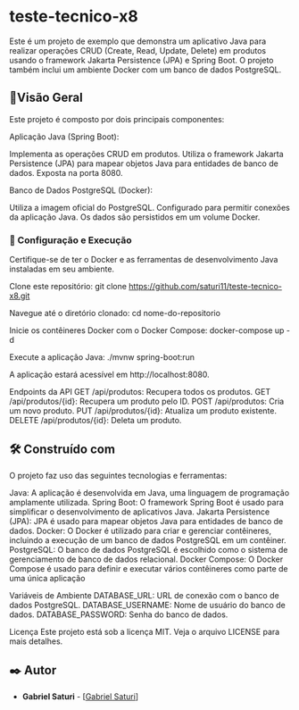 # teste-tecnico-x8
  Este é um projeto de exemplo que demonstra um aplicativo Java para realizar operações CRUD (Create, Read, Update, Delete) em produtos usando o framework Jakarta Persistence (JPA) e Spring Boot. O projeto também inclui um ambiente Docker com um banco de dados PostgreSQL.

## 🚀Visão Geral
Este projeto é composto por dois principais componentes:

Aplicação Java (Spring Boot):

Implementa as operações CRUD em produtos.
Utiliza o framework Jakarta Persistence (JPA) para mapear objetos Java para entidades de banco de dados.
Exposta na porta 8080.

Banco de Dados PostgreSQL (Docker):

Utiliza a imagem oficial do PostgreSQL.
Configurado para permitir conexões da aplicação Java.
Os dados são persistidos em um volume Docker.


### 🔧 Configuração e Execução
Certifique-se de ter o Docker e as ferramentas de desenvolvimento Java instaladas em seu ambiente.

Clone este repositório:
git clone https://github.com/saturi11/teste-tecnico-x8.git

Navegue até o diretório clonado:
cd nome-do-repositorio

Inicie os contêineres Docker com o Docker Compose:
docker-compose up -d

Execute a aplicação Java:
./mvnw spring-boot:run

A aplicação estará acessível em http://localhost:8080.

Endpoints da API
GET /api/produtos: Recupera todos os produtos.
GET /api/produtos/{id}: Recupera um produto pelo ID.
POST /api/produtos: Cria um novo produto.
PUT /api/produtos/{id}: Atualiza um produto existente.
DELETE /api/produtos/{id}: Deleta um produto.

## 🛠️ Construído com
O projeto faz uso das seguintes tecnologias e ferramentas:

Java: A aplicação é desenvolvida em Java, uma linguagem de programação amplamente utilizada.
Spring Boot: O framework Spring Boot é usado para simplificar o desenvolvimento de aplicativos Java.
Jakarta Persistence (JPA): JPA é usado para mapear objetos Java para entidades de banco de dados.
Docker: O Docker é utilizado para criar e gerenciar contêineres, incluindo a execução de um banco de dados PostgreSQL em um contêiner.
PostgreSQL: O banco de dados PostgreSQL é escolhido como o sistema de gerenciamento de banco de dados relacional.
Docker Compose: O Docker Compose é usado para definir e executar vários contêineres como parte de uma única aplicação

Variáveis de Ambiente
DATABASE_URL: URL de conexão com o banco de dados PostgreSQL.
DATABASE_USERNAME: Nome de usuário do banco de dados.
DATABASE_PASSWORD: Senha do banco de dados.

Licença
Este projeto está sob a licença MIT. Veja o arquivo LICENSE para mais detalhes.
## ✒️ Autor
* **Gabriel Saturi** - [[Gabriel Saturi](https://github.com/saturi11)]
